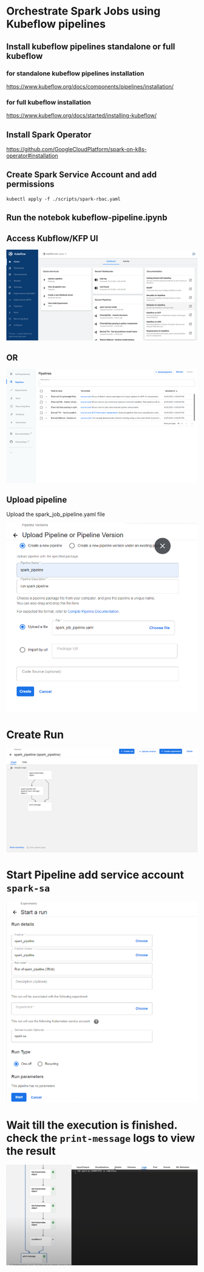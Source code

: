 # Orchestrate Spark Jobs using Kubeflow pipelines

## Install kubeflow pipelines standalone or full kubeflow 

### for standalone kubeflow pipelines installation
https://www.kubeflow.org/docs/components/pipelines/installation/

### for full kubeflow installation
https://www.kubeflow.org/docs/started/installing-kubeflow/

## Install Spark Operator

https://github.com/GoogleCloudPlatform/spark-on-k8s-operator#installation

## Create Spark Service Account and add permissions

```
kubectl apply -f ./scripts/spark-rbac.yaml
```

## Run the notebok kubeflow-pipeline.ipynb 
 
## Access Kubflow/KFP UI

![image](/images/central-ui.png)

## OR

![image](/images/pipelines-ui.png)

## Upload pipeline

Upload the spark_job_pipeline.yaml file

![image](/images/upload-pipeline.png)

# Create Run

![image](/images/create-run.png)

# Start Pipeline add service account `spark-sa`

![image](/images/start_run.png)

# Wait till the execution is finished. check the `print-message` logs to view the result

![image](/images/final-output.png)
